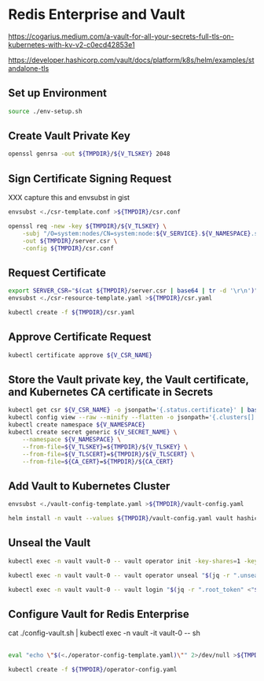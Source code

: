 # Redis Enterprise and Vault

https://cogarius.medium.com/a-vault-for-all-your-secrets-full-tls-on-kubernetes-with-kv-v2-c0ecd42853e1

https://developer.hashicorp.com/vault/docs/platform/k8s/helm/examples/standalone-tls

## Set up Environment

```sh
source ./env-setup.sh
```

## Create Vault Private Key

```sh
openssl genrsa -out ${TMPDIR}/${V_TLSKEY} 2048
```

## Sign Certificate Signing Request

XXX capture this and envsubst in gist

```sh
envsubst <./csr-template.conf >${TMPDIR}/csr.conf

openssl req -new -key ${TMPDIR}/${V_TLSKEY} \
    -subj "/O=system:nodes/CN=system:node:${V_SERVICE}.${V_NAMESPACE}.svc" \
    -out ${TMPDIR}/server.csr \
    -config ${TMPDIR}/csr.conf
```

## Request Certificate

```sh
export SERVER_CSR="$(cat ${TMPDIR}/server.csr | base64 | tr -d '\r\n')"
envsubst <./csr-resource-template.yaml >${TMPDIR}/csr.yaml

kubectl create -f ${TMPDIR}/csr.yaml
```

## Approve Certificate Request

```sh
kubectl certificate approve ${V_CSR_NAME}
```

## Store the Vault private key, the Vault certificate, and Kubernetes CA certificate in Secrets

```sh
kubectl get csr ${V_CSR_NAME} -o jsonpath='{.status.certificate}' | base64 -d >${TMPDIR}/${V_TLSCERT}
kubectl config view --raw --minify --flatten -o jsonpath='{.clusters[].cluster.certificate-authority-data}' | base64 -d >${TMPDIR}/${CA_CERT}
kubectl create namespace ${V_NAMESPACE}
kubectl create secret generic ${V_SECRET_NAME} \
    --namespace ${V_NAMESPACE} \
    --from-file=${V_TLSKEY}=${TMPDIR}/${V_TLSKEY} \
    --from-file=${V_TLSCERT}=${TMPDIR}/${V_TLSCERT} \
    --from-file=${CA_CERT}=${TMPDIR}/${CA_CERT}
```

## Add Vault to Kubernetes Cluster

```sh
envsubst <./vault-config-template.yaml >${TMPDIR}/vault-config.yaml

helm install -n vault --values ${TMPDIR}/vault-config.yaml vault hashicorp/vault
```

## Unseal the Vault

```sh
kubectl exec -n vault vault-0 -- vault operator init -key-shares=1 -key-threshold=1 -format=json >"${TMPDIR}"/cluster-keys.json

kubectl exec -n vault vault-0 -- vault operator unseal "$(jq -r ".unseal_keys_b64[]" <"${TMPDIR}"/cluster-keys.json)"

kubectl exec -n vault vault-0 -- vault login "$(jq -r ".root_token" <"${TMPDIR}"/cluster-keys.json)"
```

## Configure Vault for Redis Enterprise

cat ./config-vault.sh | kubectl exec -n vault -it vault-0 -- sh

##

```sh
eval "echo \"$(<./operator-config-template.yaml)\"" 2>/dev/null >${TMPDIR}/operator-config.yaml

kubectl create -f ${TMPDIR}/operator-config.yaml
```